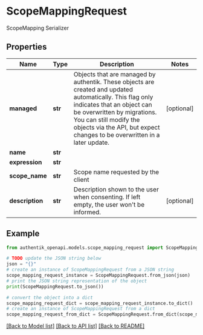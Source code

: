 # ScopeMappingRequest

ScopeMapping Serializer

## Properties

Name | Type | Description | Notes
------------ | ------------- | ------------- | -------------
**managed** | **str** | Objects that are managed by authentik. These objects are created and updated automatically. This flag only indicates that an object can be overwritten by migrations. You can still modify the objects via the API, but expect changes to be overwritten in a later update. | [optional] 
**name** | **str** |  | 
**expression** | **str** |  | 
**scope_name** | **str** | Scope name requested by the client | 
**description** | **str** | Description shown to the user when consenting. If left empty, the user won&#39;t be informed. | [optional] 

## Example

```python
from authentik_openapi.models.scope_mapping_request import ScopeMappingRequest

# TODO update the JSON string below
json = "{}"
# create an instance of ScopeMappingRequest from a JSON string
scope_mapping_request_instance = ScopeMappingRequest.from_json(json)
# print the JSON string representation of the object
print(ScopeMappingRequest.to_json())

# convert the object into a dict
scope_mapping_request_dict = scope_mapping_request_instance.to_dict()
# create an instance of ScopeMappingRequest from a dict
scope_mapping_request_from_dict = ScopeMappingRequest.from_dict(scope_mapping_request_dict)
```
[[Back to Model list]](../README.md#documentation-for-models) [[Back to API list]](../README.md#documentation-for-api-endpoints) [[Back to README]](../README.md)


